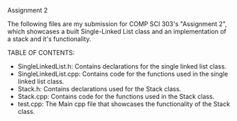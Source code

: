 Assignment 2

The following files are my submission for COMP SCI 303's "Assignment 2", which showcases a built Single-Linked List class and an implementation of a stack and it's functionality.

TABLE OF CONTENTS:

- SingleLinkedList.h: Contains declarations for the single linked list class.
- SingleLinkedList.cpp: Contains code for the functions used in the single linked list class.
- Stack.h: Contains declarations used for the Stack class.
- Stack.cpp: Contains code for the functions used in the Stack class.
- test.cpp: The Main cpp file that showcases the functionality of the Stack class.
